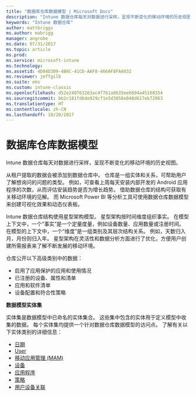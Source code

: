 ```yaml
---
title: "数据库仓库数据模型 | Microsoft Docs"
description: "Intune 数据仓库每天对数据进行采样，呈现不断变化的移动环境的历史视图。"
keywords: "Intune 数据仓库"
author: mattbriggs
ms.author: mabrigg
manager: angrobe
ms.date: 07/31/2017
ms.topic: article
ms.prod: 
ms.service: microsoft-intune
ms.technology: 
ms.assetid: 4D04D3D9-4B6C-41CD-AAF8-466AF8FA6032
ms.reviewer: jeffgilb
ms.suite: ems
ms.custom: intune-classic
ms.openlocfilehash: d52e240763263ac4f761a8635ee6694a45168354
ms.sourcegitcommit: bb2c181fd6de929cf1e5d3856e048d617eb72063
ms.translationtype: HT
ms.contentlocale: zh-CN
ms.lasthandoff: 10/20/2017
---
```

# <a name="data-warehouse-data-model"></a>数据库仓库数据模型

Intune 数据仓库每天对数据进行采样，呈现不断变化的移动环境的历史视图。

从租户提取的数据会被添加到数据仓库中。 仓库是一组实体和关系，可帮助用户了解想询问的问题的类型。 例如，可查看上周每天安装内部开发的 Android 应用程序的次数，从而评估安装趋势是否为增长趋势。 借助数据仓库的结构可获取有关移动环境的见解。 而 Microsoft Power BI 等分析工具可使用数据仓库数据模型来创建可视化效果和动态仪表板。

Intune 数据仓库结构使用星型架构模型。 星型架构按时间维度组织事实。 在模型上下文中，一个“事实”是一个定量度量，例如设备数量、应用数量或注册时间。 在模型的上下文中，一个“维度”是一组类别及其层次结构关系。 例如，天数归入月，月份则归入年。 星型架构在灵活性和数据分析方面进行了优化，方便用户创建所需报表来了解不断发展的移动环境。

仓库公开以下高级类别中的数据：
  -  启用了应用保护的应用和使用情况
  -  已注册的设备、属性和清单
  -  应用和软件清单
  -  设备配置和符合性策略

**数据模型实体集**

实体集是数据模型中已命名的实体集合。 这些集中包含的实体用于定义模型中收集的数据。 每个实体集均提供一个针对数据仓库数据模型的访问点。 了解有关以下实体类别的详细信息：

  -  [日期](reports-ref-date.md)
  -  [User](reports-ref-user.md)
  -  [移动应用管理 (MAM)](reports-ref-mobile-app-management.md)
  -  [设备](reports-ref-devices.md)
  -  [应用程序](reports-ref-application.md)
  -  [策略](reports-ref-policy.md)
  -  [用户设备关联](reports-ref-userdeviceassociations.md)

<!-- ## Data Model relationships

For more information on the relationships in the data model, see [Relationships of Entities](reports-api-entity-relationships.md). -->